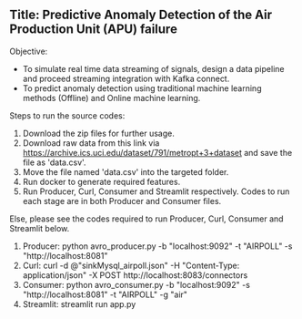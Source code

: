 ## Title: Predictive Anomaly Detection of the Air Production Unit (APU) failure

Objective: 
- To simulate real time data streaming of signals, design a data pipeline and proceed streaming integration with Kafka connect.
- To predict anomaly detection using traditional machine learning methods (Offline) and Online machine learning.

Steps to run the source codes:

1. Download the zip files for further usage.
2. Download raw data from this link via https://archive.ics.uci.edu/dataset/791/metropt+3+dataset and save the file as 'data.csv'.
3. Move the file named 'data.csv' into the targeted folder.
4. Run docker to generate required features.
5. Run Producer, Curl, Consumer and Streamlit respectively. Codes to run each stage are in both Producer and Consumer files.

Else, please see the codes required to run Producer, Curl, Consumer and Streamlit below.
1. Producer: python avro_producer.py -b "localhost:9092" -t "AIRPOLL" -s "http://localhost:8081"
2. Curl: curl -d @"sinkMysql_airpoll.json" -H "Content-Type: application/json" -X POST http://localhost:8083/connectors
3. Consumer: python avro_consumer.py -b "localhost:9092" -s "http://localhost:8081" -t "AIRPOLL" -g "air"
4. Streamlit: streamlit run app.py
